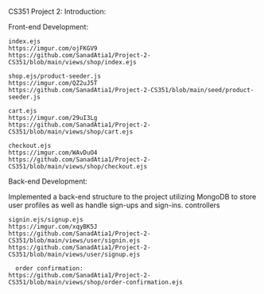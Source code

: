 CS351 Project 2:
Introduction:

Front-end Development:

    index.ejs
    https://imgur.com/ojFKGV9
    https://github.com/SanadAtia1/Project-2-CS351/blob/main/views/shop/index.ejs
    
    shop.ejs/product-seeder.js
    https://imgur.com/QZ2uJ5T
    https://github.com/SanadAtia1/Project-2-CS351/blob/main/seed/product-seeder.js
    
    cart.ejs
    https://imgur.com/29uI3Lg
    https://github.com/SanadAtia1/Project-2-CS351/blob/main/views/shop/cart.ejs
    
    checkout.ejs
    https://imgur.com/WAvDuO4
    https://github.com/SanadAtia1/Project-2-CS351/blob/main/views/shop/checkout.ejs
    
    

Back-end Development:

Implemented a back-end structure to the project utilizing MongoDB to store user profiles as well as handle sign-ups and sign-ins.
controllers

  
    signin.ejs/signup.ejs
    https://imgur.com/xqyBK5J
    https://github.com/SanadAtia1/Project-2-CS351/blob/main/views/user/signin.ejs
    https://github.com/SanadAtia1/Project-2-CS351/blob/main/views/user/signup.ejs

      order confirmation:
    https://github.com/SanadAtia1/Project-2-CS351/blob/main/views/shop/order-confirmation.ejs
